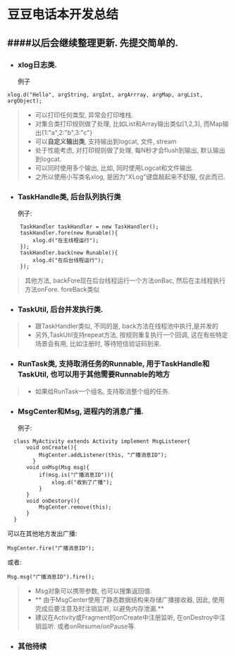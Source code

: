 # 豆豆电话本开发总结
####以后会继续整理更新. 先提交简单的.
-------------------------------------------
- ### xlog日志类.
    例子
```
xlog.d("Hello", argString, argInt, argArrray, argMap, argList, argObject);
```
>
> * 可以打印任何类型, 异常会打印堆栈.<br/>
> * 对集合类打印规则做了处理, 比如List和Array输出类似[1,2,3], 而Map输出{1:"a",2:"b",3:"c"}
> * 可以**自定义输出类**, 支持输出到logcat, 文件, stream
> * 处于性能考虑, 对打印规则做了处理, 每N秒才会flush到输出, 默认输出到logcat.
> * 可以同时使用多个输出, 比如, 同时使用Logcat和文件输出.
> * 之所以使用小写类名xlog, 是因为"XLog"键盘敲起来不舒服, 仅此而已.


- ### TaskHandle类, 后台队列执行类
    例子:
```
    TaskHandler taskHandler = new TaskHandler();
    taskHandler.fore(new Runable(){
        xlog.d("在主线程运行");
    });
    taskHandler.back(new Runable(){
        xlog.d("在后台线程运行");
    });
``` 

>  其他方法, backFore现在后台线程运行一个方法onBac, 然后在主线程执行方法onFore.  foreBack类似

- ###  TaskUtil, 后台并发执行类.
> * 跟TaskHandler类似, 不同的是, back方法在线程池中执行,是并发的
> * 另外,TaskUtil支持repeat方法, 按规则重复执行一个回调, 这在有些特定场景会有用, 比如注册时, 等待短信验证码到来. 

- ###  RunTask类, 支持取消任务的Runnable,  用于TaskHandle和TaskUtil,  也可以用于其他需要Runnable的地方
> * 如果给RunTask一个组名, 支持取消整个组的任务.<br/>

- ###  MsgCenter和Msg, 进程内的消息广播.
    例子:
```
  class MyActivity extends Activity implement MsgListener{
      void onCreate(){
          MsgCenter.addListener(this, "广播消息ID");
        }
      void onMsg(Msg msg){ 
          if(msg.is("广播消息ID")){  
              xlog.d("收到了广播");  
          }  
      } 
      void onDestory(){ 
          MsgCenter.remove(this);  
      }
  }
``` 
可以在其他地方发出广播:

    MsgCenter.fire("广播消息ID");

或者:

    Msg.msg("广播消息ID").fire();

> * Msg对象可以携带参数, 也可以搜集返回值. 
> * ** 由于MsgCenter使用了静态数据结构来存储广播接收器, 因此, 使用完成后要注意及时注销监听, 以避免内存泄漏.**
> * 建议在Activity或Fragment的onCreate中注册监听,  在onDestroy中注销监听. 或者onResume/onPause等.

- ###  其他待续
